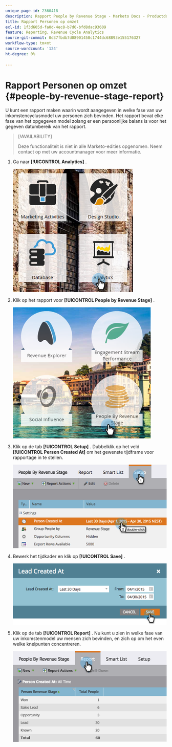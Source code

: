 ```yaml
---
unique-page-id: 2360418
description: Rapport People by Revenue Stage - Marketo Docs - Productdocumentatie
title: Rapport Personen op omzet
exl-id: 1f3d605d-fa0d-4ec8-b7d6-bfd8dac93609
feature: Reporting, Revenue Cycle Analytics
source-git-commit: 0d37fbdb7d08901458c1744dc68893e155176327
workflow-type: tm+mt
source-wordcount: '124'
ht-degree: 0%

---
```


# Rapport Personen op omzet {#people-by-revenue-stage-report}

U kunt een rapport maken waarin wordt aangegeven in welke fase van uw inkomstencyclusmodel uw personen zich bevinden. Het rapport bevat elke fase van het opgegeven model zolang er een persoonlijke balans is voor het gegeven datumbereik van het rapport.

>[!AVAILABILITY]
>
>Deze functionaliteit is niet in alle Marketo-edities opgenomen. Neem contact op met uw accountmanager voor meer informatie.

1. Ga naar **[!UICONTROL Analytics]** .

   ![](assets/image2017-3-27-15-3a43-3a55.png)

1. Klik op het rapport voor **[!UICONTROL People by Revenue Stage]** .

   ![](assets/image2017-3-27-15-3a46-3a27.png)

1. Klik op de tab **[!UICONTROL Setup]** . Dubbelklik op het veld **[!UICONTROL Person Created At]** om het gewenste tijdframe voor rapportage in te stellen.

   ![](assets/image2017-3-28-8-3a6-3a23.png)

1. Bewerk het tijdkader en klik op **[!UICONTROL Save]** .

   ![](assets/image2015-4-29-12-3a11-3a31.png)

1. Klik op de tab **[!UICONTROL Report]** . Nu kunt u zien in welke fase van uw inkomstenmodel uw mensen zich bevinden, en zich op om het even welke knelpunten concentreren.

   ![](assets/image2017-3-28-8-3a6-3a48.png)
